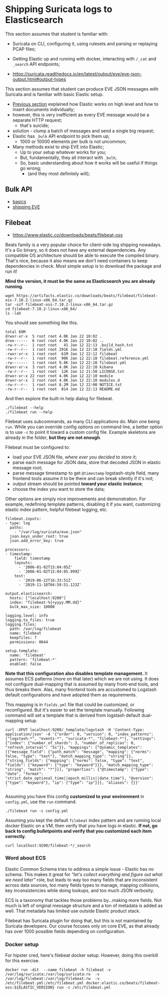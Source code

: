 # Shipping Suricata logs to Elasticsearch

This section assumes that student is familiar with:
* Suricata on CLI, configuring it, using rulesets and parsing or replaying PCAP files;
* Getting Elastic up and running with docker, interacting with `/_cat` and `_search` API endpoints;

* https://suricata.readthedocs.io/en/latest/output/eve/eve-json-output.html#output-types

This section assumes that student can produce EVE JSON messages with Suricata and is familiar with basic Elastic setup.

* [Previous section](/Suricata/elastic) explained how Elastic works on high level and how to insert documents individually;
* however, this is very inefficient as every EVE message would be a separate HTTP request;
  * that's suicide;
* solution - clump a batch of messages and send a single big request;
* Elastic has `_bulk` API endpoint to pick them up;
  * 1000 or 10000 elements per bulk is not uncommon;
* Many methods exist to ship EVE into Elastic;
  * Up to your setup whatever works for you;
  * But, fundamentally, they all interact with `_bulk`;
  * So, basic understanding about how it works will be useful if things go wrong;
    * (and they most definitely will);

## Bulk API

* [basics](/Suricata/elastic-log-shipping/000-bulk-intro.ipynb)
* [shipping EVE](/Suricata/elastic-log-shipping/000-bulk-eve.ipynb)

## Filebeat

* https://www.elastic.co/downloads/beats/filebeat-oss

Beats family is a very popular choice for client-side log shipping nowadays. It's a Go binary, so it does not have any external dependencies. Any compatible OS architecture should be able to execute the compiled binary. That's nice, because it also means we don't need containers to keep dependencies in check. Most simple setup is to download the package and run it!

**Mind the version, it must be the same as Elasticsearch you are already running**.

```
wget https://artifacts.elastic.co/downloads/beats/filebeat/filebeat-oss-7.10.2-linux-x86_64.tar.gz
tar -xzf filebeat-oss-7.10.2-linux-x86_64.tar.gz
cd filebeat-7.10.2-linux-x86_64/
ls -lah
```

You should see something like this.

```
total 69M
drwxr-xr-x  5 root root 4.0K Jan 22 10:02 .
drwx------  6 root root 4.0K Jan 22 10:02 ..
-rw-r--r--  1 root root   41 Jan 12 22:13 .build_hash.txt
-rw-r--r--  1 root root 291K Jan 12 22:10 fields.yml
-rwxr-xr-x  1 root root  61M Jan 12 22:12 filebeat
-rw-r--r--  1 root root  90K Jan 12 22:10 filebeat.reference.yml
-rw-------  1 root root 9.8K Jan 12 22:10 filebeat.yml
drwxr-xr-x  3 root root 4.0K Jan 12 22:10 kibana
-rw-r--r--  1 root root  12K Jan 12 21:58 LICENSE.txt
drwxr-xr-x 22 root root 4.0K Jan 12 22:10 module
drwxr-xr-x  2 root root 4.0K Jan 12 22:10 modules.d
-rw-r--r--  1 root root 8.2M Jan 12 22:00 NOTICE.txt
-rw-r--r--  1 root root  814 Jan 12 22:13 README.md
```

And then explore the built-in help dialog for filebeat.

```
./filebeat --help
./filebeat run --help
```

Filebeat uses subcommands, as many CLI applications do. Main one being `run`. While you can override config options on command line, a better option is to use `-c` to point it toward a custom config file. Example skeletons are already in the folder, **but they are not enough**.

Filebeat must be configured to:
* load your EVE JSON file, *where ever you decided to store it*;
* parse each message for JSON data, store that decoded JSON in elastic message root;
* parse message timestamp to get `@timestamp` logstash-style field, many frontend tools assume it to be there and can break silently if it's not;
* output stream should be pointed **toward your elastic instance**;
* choose the index you want to store the data;

Other options are simply nice improvements and demonstration. For example, redefining template patterns, disabling it if you want, customizing elastic index pattern, helpful filebeat logging, etc. 

```
filebeat.inputs:
- type: log
  paths:
    - "/var/log/suricata/eve.json"
  json.keys_under_root: true
  json.add_error_key: true

processors:
- timestamp:
    field: timestamp
    layouts:
      - '2006-01-02T15:04:05Z'
      - '2006-01-02T15:04:05.999Z'
    test:
      - '2019-06-22T16:33:51Z'
      - '2019-11-18T04:59:51.123Z'

output.elasticsearch:
  hosts: ["localhost:9200"]
  index: "filebeat-%{+yyyy.MM.dd}"
  bulk_max_size: 10000

logging.level: info
logging.to_files: true
logging.files:
  path: /var/log/filebeat
  name: filebeat
  keepfiles: 7
  permissions: 0644

setup.template:
  name: 'filebeat'
  pattern: 'filebeat-*'
  enabled: false
```

**Note that this configuration also disables template management.** It assumes ECS patterns (more on that later) which we are not using. It does not configure dual-mapping that is assumed by many front-end tools, and thus breaks them. Alas, many frontend tools are accustomed to Logstash default configurations and have adopted them as requirements.

This mapping is in `fields.yml` file that could be customized, or reconfigured. But it's easier to set the template manually. Following command will set a template that is derived from logstash default dual-mapping setup.

```
curl -XPUT localhost:9200/_template/logstash -H 'Content-Type: application/json' -d '{"order": 0, "version": 0, "index_patterns": ["logstash-*", "events-*", "suricata-*", "filebeat-*"], "settings": {"index": {"number_of_shards": 3, "number_of_replicas": 0, "refresh_interval": "5s"}}, "mappings": {"dynamic_templates": [{"message_field": {"path_match": "message", "mapping": {"norms": false, "type": "text"}, "match_mapping_type": "string"}}, {"string_fields": {"mapping": {"norms": false, "type": "text", "fields": {"keyword": {"type": "keyword"}}}, "match_mapping_type": "string", "match": "*"}}], "properties": {"@timestamp": {"type": "date", "format": "strict_date_optional_time||epoch_millis||date_time"}, "@version": {"type": "keyword"}, "ip": {"type": "ip"}}}, "aliases": {}}'
'
```

Assuming you have this config **customized to your environment** in `config.yml`, use the `run` command.

```
./filebeat run -c config.yml
```

Assuming you kept the default `filebeat` index pattern and are running local docker Elastic on a VM, then verify that you have logs in elastic. **If not, go back to config bulletpoints and verify that you customized each item correctly**.

```
curl localhost:9200/filebeat-*/_search
```

### Word about ECS

Elastic Common Schema tries to address a simple issue - Elastic has no schema. This makes it great for *"let's collect everything and figure out what we need later"* role, but leads to way too many fields that are inconsistent across data sources, too many fields types to manage, mapping collisions, key inconsistencies while doing lookups, and too much JSON verbosity.

ECS is a taxonomy that tackles those problems by...making more fields. Not much is left of original message structure and a ton of metadata is added as well. That metadata has limited use outside Elastic product stack.

Filebeat has Suricata plugin for doing that, but this is not maintained by Suricata developers. Our course focuses only on core EVE, as that already has over 1000 possible fields depending on configuration.

### Docker setup

For hipster cred, here's filebeat docker setup. However, doing this overkill for this exercise.

```
docker run -dit  --name filebeat -h filebeat -v /var/log/suricata:/var/log/suricata:ro  -v /var/log/filebeat:/var/log/filebeat:rw  -v /etc/filebeat.yml:/etc/filebeat.yml docker.elastic.co/beats/filebeat-oss:${ELASTIC_VERSION} run -c /etc/filebeat.yml
```
